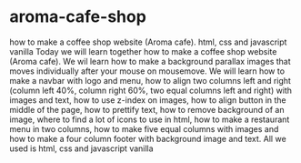 # aroma-cafe-shop
how to make a coffee shop website (Aroma cafe).  html, css and javascript vanilla
Today we will learn together how to make a coffee shop website (Aroma cafe). We wil learn how to make a background parallax images that moves individually after your mouse on mousemove. We will learn how to make a navbar with logo and menu, how to align two columns left and right (column left 40%, column right 60%, two equal columns left and right) with images and text, how to use z-index on images, how to align button in the middle of the page, how to prettify text, how to remove background of an image, where to find a lot of icons to use in html, how to make a restaurant menu in two columns, how to make five equal columns with images and how to make a four column footer with background image and text. All we used is html, css and javascript vanilla
